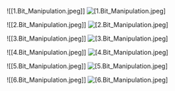 ![[1.Bit_Manipulation.jpeg]]
![[1.Bit_Manipulation.jpeg]](https://github.com/pkumar2991/DSA/blob/main/images/bitManipulation/1.Bit_Manipulation.jpeg)

![[2.Bit_Manipulation.jpeg]]
![[2.Bit_Manipulation.jpeg]](https://github.com/pkumar2991/DSA/blob/main/images/bitManipulation/2.Bit_Manipulation.jpeg)

![[3.Bit_Manipulation.jpeg]]
![[3.Bit_Manipulation.jpeg]](https://github.com/pkumar2991/DSA/blob/main/images/bitManipulation/3.Bit_Manipulation.jpeg)

![[4.Bit_Manipulation.jpeg]]
![[4.Bit_Manipulation.jpeg]](https://github.com/pkumar2991/DSA/blob/main/images/bitManipulation/4.Bit_Manipulation.jpeg)

![[5.Bit_Manipulation.jpeg]]
![[5.Bit_Manipulation.jpeg]](https://github.com/pkumar2991/DSA/blob/main/images/bitManipulation/5.Bit_Manipulation.jpeg)

![[6.Bit_Manipulation.jpeg]]
![[6.Bit_Manipulation.jpeg]](https://github.com/pkumar2991/DSA/blob/main/images/bitManipulation/6.Bit_Manipulation.jpeg)
